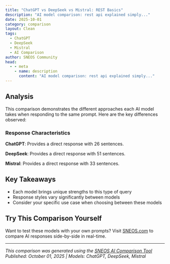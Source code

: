 ```yaml
---
title: "ChatGPT vs DeepSeek vs Mistral: REST Basics"
description: "AI model comparison: rest api explained simply..."
date: 2025-10-01
category: comparison
layout: Clean
tags:
  - ChatGPT
  - DeepSeek
  - Mistral
  - AI Comparison
author: SNEOS Community
head:
  - - meta
    - name: description
      content: "AI model comparison: rest api explained simply..."
---
```


<ChatComparison
  title="ChatGPT vs DeepSeek vs Mistral: REST Basics"
  prompt="rest api explained simply"
  :responses='{
    "ChatGPT": "Sure! Here\u2019s a simple explanation of REST API:\n\n**REST API** stands for **Representational State Transfer Application Programming Interface**.\n\n- **API** is a way for different software programs to talk to each other.\n- **REST** is a set of rules for how these programs should communicate over the internet.\n\n### How REST API works simply:\n\n1. **Client and Server**:  \n   There\u2019s a client (like your web browser or a mobile app) and a server (where the data lives).\n\n2. **Requests and Responses**:  \n   The client sends a request to the server asking for some data or telling it to do something. The server processes this request and sends back a response.\n\n3. **HTTP Methods**:  \n   REST uses standard HTTP methods to perform actions:\n   - **GET**: Retrieve data (like asking for a list of users).\n   - **POST**: Send new data to the server (like creating a new user).\n   - **PUT**: Update existing data.\n   - **DELETE**: Remove data.\n\n4. **Resources and URLs**:  \n   Everything in REST is considered a resource (like users, posts, products). These resources are accessed via URLs.  \n   Example: \u0060https://example.com/users\u0060 to get all users.\n\n5. **Stateless**:  \n   Each request from client to server contains all the information needed. The server doesn\u2019t remember previous requests.\n\n### Example:\n\nIf you want to get information about a user with ID 1, you might send a GET request to:  \n\u0060https://example.com/users/1\u0060\n\nIf you want to add a new user, you send a POST request with the user\u0027s info to:  \n\u0060https://example.com/users\u0060\n\n---\n\n**In short:**\n\nA REST API lets programs talk to each other using simple, standard web methods to get, create, update, or delete data on a server. It\u2019s like ordering from a menu where you pick what you want (resource), how you want it (action/method), and the kitchen (server) serves it back.",
    "DeepSeek": "Of course! Let\u0027s explain REST API in the simplest way possible, using an analogy.\n\n### The Restaurant Analogy\n\nImagine you\u0027re sitting at a table in a restaurant. You have a **menu** of options to choose from. You tell the **waiter** what you want, the waiter takes your request to the **kitchen**, and the kitchen prepares the food. Finally, the waiter brings the food (the response) back to you.\n\nIn this analogy:\n\n*   **You are the Client** (like a web browser or a mobile app).\n*   **The Restaurant\u0027s Kitchen is the Server** (where the data and resources live).\n*   **The Waiter is the REST API**.\n*   **The Menu is the API Documentation** (it tells you what you can ask for).\n\n---\n\n### What is a REST API?\n\n**REST API** is a set of rules that allows different computer programs to talk to each other over the internet.\n\nIt\u0027s like a universal language that everyone agrees to use so they can understand each other perfectly.\n\n### The Key Rules (The Simple Version)\n\n1.  **Use Standard \u0022Verbs\u0022 (HTTP Methods)**\n    The client can only ask the server to do a few specific types of actions. The most common ones are:\n    *   **GET:** \u0022Hey server, **get** me this information.\u0022 (e.g., Get my user profile).\n    *   **POST:** \u0022Hey server, **create** something new.\u0022 (e.g., Create a new user account).\n    *   **PUT/PATCH:** \u0022Hey server, **update** existing information.\u0022 (e.g., Change my password).\n    *   **DELETE:** \u0022Hey server, **delete** this information.\u0022 (e.g., Delete a post).\n\n2.  **Use \u0022Nouns\u0022 for Resources (URLs/Endpoints)**\n    Everything you can ask for is a \u0022resource\u0022 and has a unique address (a URL).\n    *   To get a list of all users: \u0060GET /users\u0060\n    *   To get the user with ID 123: \u0060GET /users/123\u0060\n    *   To create a new product: \u0060POST /products\u0060\n    *   To delete a book with ID 456: \u0060DELETE /books/456\u0060\n\n### A Real-World Example: Loading your Facebook Feed\n\n1.  **You (the Client):** You open the Facebook app on your phone. The app needs to get your news feed.\n2.  **The Request:** The app sends a **GET** request to a Facebook server address that looks something like \u0060https://api.facebook.com/me/feed\u0060.\n3.  **The API (The Waiter):** The REST API on Facebook\u0027s server receives this request. It understands \u0022GET\u0022 and \u0022/me/feed\u0022 means \u0022get the news feed for the logged-in user.\u0022\n4.  **The Server (The Kitchen):** The server processes the request, grabs the relevant posts from the database, and packages them up.\n5.  **The Response:** The API sends the data (your news feed) back to your phone, usually in a format called JSON (which is just a nice, organized way to structure data).\n6.  **You (the Client):** Your Facebook app receives this data and beautifully displays the posts in your feed.\n\n### Summary in One Sentence\n\nA **REST API** is a **messenger** that takes a **request** from your app, tells a **server** what to do, and then **returns a response** back to your app.\n\nIt\u0027s the magic behind almost every modern app and website, allowing your front-end (what you see) to seamlessly interact with the back-end (the data and logic).",
    "Mistral": "Sure! A REST API (Representational State Transfer Application Programming Interface) is a way for different software applications to communicate with each other over the internet. Here\u2019s a simple breakdown:\n\n1. **What is an API?**\n   - An API is like a messenger that allows different software applications to talk to each other. For example, when you use a weather app on your phone, the app uses an API to get the weather data from a weather service.\n\n2. **What is REST?**\n   - REST is a set of rules and conventions for building APIs. It uses standard HTTP methods (like GET, POST, PUT, DELETE) to perform actions on resources.\n\n3. **How Does a REST API Work?**\n   - **Client-Server Architecture:** A client (like a web browser or mobile app) sends a request to a server. The server processes the request and sends back a response.\n   - **Stateless:** Each request from the client to the server must contain all the information the server needs to fulfill that request. The server does not store any client context between requests.\n   - **Resources and Representations:** Everything in a REST API is considered a resource (like a user, a product, etc.). Each resource is identified by a URL (Uniform Resource Locator). The client can interact with these resources using standard HTTP methods.\n   - **HTTP Methods:**\n     - **GET:** Retrieve information from the server.\n     - **POST:** Send data to the server to create a new resource.\n     - **PUT:** Update an existing resource on the server.\n     - **DELETE:** Remove a resource from the server.\n\n4. **Example:**\n   - Suppose you have a REST API for managing a list of books.\n   - **GET /books:** Retrieve a list of all books.\n   - **POST /books:** Add a new book to the list.\n   - **PUT /books/1:** Update the details of the book with ID 1.\n   - **DELETE /books/1:** Remove the book with ID 1 from the list.\n\n5. **Data Format:**\n   - REST APIs typically use JSON (JavaScript Object Notation) or XML to format the data sent back and forth between the client and server.\n\nIn summary, a REST API is a way for different software applications to communicate using standard HTTP methods and data formats, making it easier to build and integrate web services."
  }'
  published-date="18:42"
/>

## Analysis

This comparison demonstrates the different approaches each AI model takes when responding to the same prompt. Here are the key differences observed:

### Response Characteristics

**ChatGPT**: Provides a direct response with 26 sentences. 

**DeepSeek**: Provides a direct response with 51 sentences. 

**Mistral**: Provides a direct response with 33 sentences. 

## Key Takeaways

- Each model brings unique strengths to this type of query
- Response styles vary significantly between models
- Consider your specific use case when choosing between these models

## Try This Comparison Yourself

Want to test these models with your own prompts? Visit [SNEOS.com](https://sneos.com) to compare AI responses side-by-side in real-time.

---

*This comparison was generated using the [SNEOS AI Comparison Tool](https://sneos.com)*
*Published: October 01, 2025 | Models: ChatGPT, DeepSeek, Mistral*
